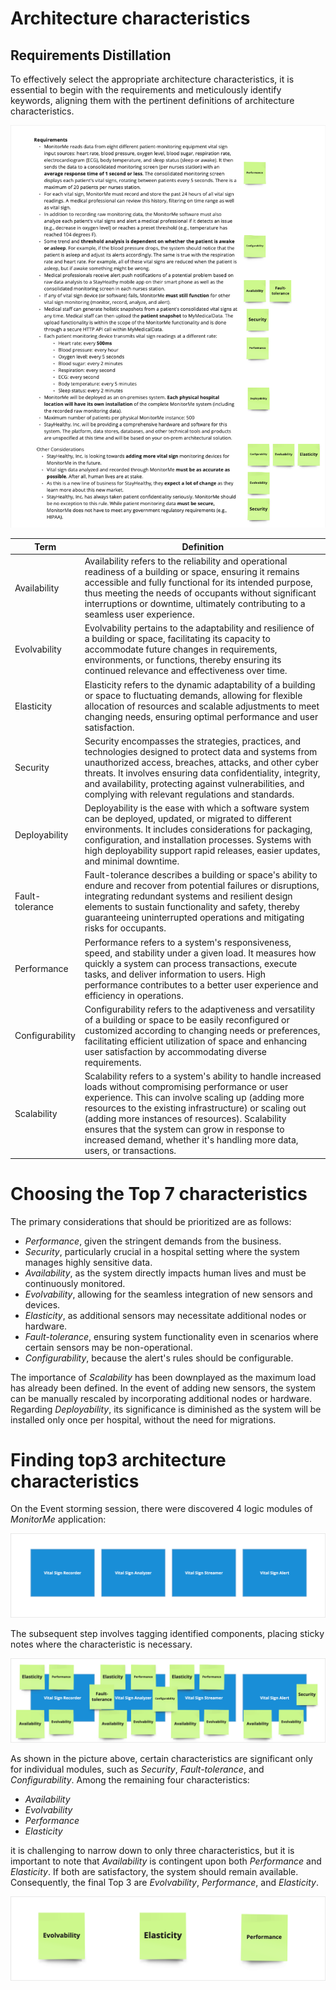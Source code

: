 # Architecture characteristics

## Requirements Distillation
To effectively select the appropriate architecture characteristics, it is essential to begin with the requirements and meticulously identify keywords, aligning them with the pertinent definitions of architecture characteristics.

<img src="images/characteristics.png" />

| Term            | Definition                                                                                                                                                                                                                                                                                                                                     |
|-----------------|------------------------------------------------------------------------------------------------------------------------------------------------------------------------------------------------------------------------------------------------------------------------------------------------------------------------------------------------|
| Availability    | Availability refers to the reliability and operational readiness of a building or space, ensuring it remains accessible and fully functional for its intended purpose, thus meeting the needs of occupants without significant interruptions or downtime, ultimately contributing to a seamless user experience.                               |
| Evolvability    | Evolvability pertains to the adaptability and resilience of a building or space, facilitating its capacity to accommodate future changes in requirements, environments, or functions, thereby ensuring its continued relevance and effectiveness over time.                                                                                    |
| Elasticity      | Elasticity refers to the dynamic adaptability of a building or space to fluctuating demands, allowing for flexible allocation of resources and scalable adjustments to meet changing needs, ensuring optimal performance and user satisfaction.                                                                                                |
| Security        | Security encompasses the strategies, practices, and technologies designed to protect data and systems from unauthorized access, breaches, attacks, and other cyber threats. It involves ensuring data confidentiality, integrity, and availability, protecting against vulnerabilities, and complying with relevant regulations and standards. |
| Deployability   | Deployability is the ease with which a software system can be deployed, updated, or migrated to different environments. It includes considerations for packaging, configuration, and installation processes. Systems with high deployability support rapid releases, easier updates, and minimal downtime.                                     |
| Fault-tolerance | Fault-tolerance describes a building or space's ability to endure and recover from potential failures or disruptions, integrating redundant systems and resilient design elements to sustain functionality and safety, thereby guaranteeing uninterrupted operations and mitigating risks for occupants.                                       |
| Performance     | Performance refers to a system's responsiveness, speed, and stability under a given load. It measures how quickly a system can process transactions, execute tasks, and deliver information to users. High performance contributes to a better user experience and efficiency in operations.                                                   |
| Configurability | Configurability refers to the adaptiveness and versatility of a building or space to be easily reconfigured or customized according to changing needs or preferences, facilitating efficient utilization of space and enhancing user satisfaction by accommodating diverse requirements.                                                       |
| Scalability   | Scalability refers to a system's ability to handle increased loads without compromising performance or user experience. This can involve scaling up (adding more resources to the existing infrastructure) or scaling out (adding more instances of resources). Scalability ensures that the system can grow in response to increased demand, whether it's handling more data, users, or transactions. |


# Choosing the Top 7 characteristics
The primary considerations that should be prioritized are as follows:
* *Performance*, given the stringent demands from the business.
* *Security*, particularly crucial in a hospital setting where the system manages highly sensitive data.
* *Availability*, as the system directly impacts human lives and must be continuously monitored.
* *Evolvability*, allowing for the seamless integration of new sensors and devices.
* *Elasticity*, as additional sensors may necessitate additional nodes or hardware.
* *Fault-tolerance*, ensuring system functionality even in scenarios where certain sensors may be non-operational.
* *Configurability*, because the alert's rules should be configurable.


The importance of *Scalability* has been downplayed as the maximum load has already been defined. In the event of adding new sensors, the system can be manually rescaled by incorporating additional nodes or hardware.
Regarding *Deployability*, its significance is diminished as the system will be installed only once per hospital, without the need for migrations.


# Finding top3 architecture characteristics
On the Event storming session, there were discovered 4 logic modules of *MonitorMe* application:

<img src="images/4components.png" />

The subsequent step involves tagging identified components, placing sticky notes where the characteristic is necessary. 

<img src="images/components-sticky-cards.png">

As shown in the picture above, certain characteristics are significant only for individual modules, such as *Security*, *Fault-tolerance*, and *Configurability*. 
Among the remaining four characteristics:
* *Availability*
* *Evolvability*
* *Performance*
* *Elasticity*

it is challenging to narrow down to only three characteristics, but it is important to note that *Availability* is contingent upon both *Performance* and *Elasticity*. 
If both are satisfactory, the system should remain available. Consequently, the final Top 3 are *Evolvability*, *Performance*, and *Elasticity*.


<img src="images/top3-final.png" />
